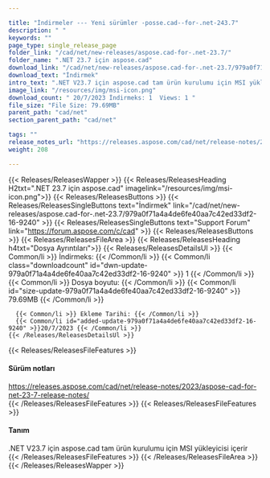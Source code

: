 ```yaml
---

title: "İndirmeler --- Yeni sürümler -posse.cad--for-.net-243.7"
description: " "
keywords: ""
page_type: single_release_page
folder_link: "/cad/net/new-releases/aspose.cad-for-.net-23.7/"
folder_name: ".NET 23.7 için aspose.cad"
download_link: "/cad/net/new-releases/aspose.cad-for-.net-23.7/979a0f71a4a4de6fe40aa7c42ed33df2-16-9240"
download_text: "İndirmek"
intro_text: ".NET V23.7 için aspose.cad tam ürün kurulumu için MSI yükleyicisi içerir"
image_link: "/resources/img/msi-icon.png"
download_count: " 20/7/2023 İndirmeks: 1  Views: 1 "
file_size: "File Size: 79.69MB"
parent_path: "cad/net"
section_parent_path: "cad/net"

tags: ""
release_notes_url: "https://releases.aspose.com/cad/net/release-notes/2023/aspose-cad-for-net-23-7-release-notes/"
weight: 208

---
```


{{< Releases/ReleasesWapper >}}
  {{< Releases/ReleasesHeading H2txt=".NET 23.7 için aspose.cad" imagelink="/resources/img/msi-icon.png">}}
  {{< Releases/ReleasesButtons >}}
    {{< Releases/ReleasesSingleButtons text="İndirmek" link="/cad/net/new-releases/aspose.cad-for-.net-23.7/979a0f71a4a4de6fe40aa7c42ed33df2-16-9240" >}}
    {{< Releases/ReleasesSingleButtons text="Support Forum" link="https://forum.aspose.com/c/cad" >}}
  {{< Releases/ReleasesButtons >}}
  {{< Releases/ReleasesFileArea >}}
    {{< Releases/ReleasesHeading h4txt="Dosya Ayrıntıları">}}
    {{< Releases/ReleasesDetailsUl >}}
      {{< Common/li >}} İndirmeks: {{< /Common/li >}}
      {{< Common/li class="downloadcount" id="dwn-update-979a0f71a4a4de6fe40aa7c42ed33df2-16-9240" >}} 1 {{< /Common/li >}}
      {{< Common/li >}} Dosya boyutu: {{< /Common/li >}}
      {{< Common/li id="size-update-979a0f71a4a4de6fe40aa7c42ed33df2-16-9240" >}} 79.69MB {{< /Common/li >}}

      {{< Common/li >}} Ekleme Tarihi: {{< /Common/li >}}
      {{< Common/li id="added-update-979a0f71a4a4de6fe40aa7c42ed33df2-16-9240" >}}20/7/2023 {{< /Common/li >}}
    {{< /Releases/ReleasesDetailsUl >}}

  {{< Releases/ReleasesFileFeatures >}}
      <h4>Sürüm notları</h4><div><a href='https://releases.aspose.com/cad/net/release-notes/2023/aspose-cad-for-net-23-7-release-notes/'>https://releases.aspose.com/cad/net/release-notes/2023/aspose-cad-for-net-23-7-release-notes/</a></div>
  {{< /Releases/ReleasesFileFeatures >}}
  {{< Releases/ReleasesFileFeatures >}}
      <h4>Tanım</h4><div class="HTMLDescription">.NET V23.7 için aspose.cad tam ürün kurulumu için MSI yükleyicisi içerir</div>
  {{< /Releases/ReleasesFileFeatures >}}
 {{< /Releases/ReleasesFileArea >}}
{{< /Releases/ReleasesWapper >}}


